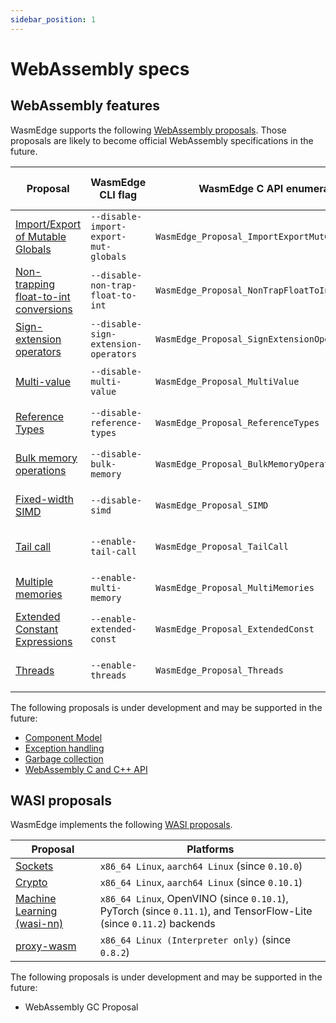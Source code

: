```yaml
---
sidebar_position: 1
---
```


# WebAssembly specs

## WebAssembly features

WasmEdge supports the following [WebAssembly proposals](https://github.com/WebAssembly/proposals). Those proposals are likely to become official WebAssembly specifications in the future.

| Proposal | WasmEdge CLI flag | WasmEdge C API enumeration | Default turning on | Interpreter mode | AOT mode |
| --- | --- | --- | --- | --- | --- |
| [Import/Export of Mutable Globals][] | `--disable-import-export-mut-globals` | `WasmEdge_Proposal_ImportExportMutGlobals` | ✓ (since `0.8.2`) | ✓ | ✓ |
| [Non-trapping float-to-int conversions][] | `--disable-non-trap-float-to-int` | `WasmEdge_Proposal_NonTrapFloatToIntConversions` | ✓ (since `0.8.2`) | ✓ | ✓ |
| [Sign-extension operators][] | `--disable-sign-extension-operators` | `WasmEdge_Proposal_SignExtensionOperators` | ✓ (since `0.8.2`) | ✓ | ✓ |
| [Multi-value][] | `--disable-multi-value` | `WasmEdge_Proposal_MultiValue` | ✓ (since `0.8.2`) | ✓ | ✓ |
| [Reference Types][] | `--disable-reference-types` | `WasmEdge_Proposal_ReferenceTypes` | ✓ (since `0.8.2`) | ✓ | ✓ |
| [Bulk memory operations][] | `--disable-bulk-memory` | `WasmEdge_Proposal_BulkMemoryOperations` | ✓ (since `0.8.2`) | ✓ | ✓ |
| [Fixed-width SIMD][] | `--disable-simd` | `WasmEdge_Proposal_SIMD` | ✓ (since `0.9.0`) | ✓ (since `0.8.2`) | ✓ (since `0.8.2`) |
| [Tail call][] | `--enable-tail-call` | `WasmEdge_Proposal_TailCall` |  | ✓ (since `0.10.0`) | ✓ (since `0.10.0`) |
| [Multiple memories][] | `--enable-multi-memory` | `WasmEdge_Proposal_MultiMemories` |  | ✓ (since `0.9.1`) | ✓ (since `0.9.1`) |
| [Extended Constant Expressions][] | `--enable-extended-const` | `WasmEdge_Proposal_ExtendedConst` |  | ✓ (since `0.10.0`) | ✓ (since `0.10.0`) |
| [Threads][] | `--enable-threads` | `WasmEdge_Proposal_Threads` |  | ✓ (since `0.10.1`) | ✓ (since `0.10.1`) |

The following proposals is under development and may be supported in the future:

- [Component Model][]
- [Exception handling][]
- [Garbage collection][]
- [WebAssembly C and C++ API][]

[Import/Export of Mutable Globals]: https://github.com/WebAssembly/mutable-global
[Non-trapping float-to-int conversions]: https://github.com/WebAssembly/nontrapping-float-to-int-conversions
[Sign-extension operators]: https://github.com/WebAssembly/sign-extension-ops
[Multi-value]: https://github.com/WebAssembly/multi-value
[Reference Types]: https://github.com/WebAssembly/reference-types
[Bulk memory operations]: https://github.com/WebAssembly/bulk-memory-operations
[Fixed-width SIMD]: https://github.com/webassembly/simd
[Tail call]: https://github.com/WebAssembly/tail-call
[Multiple memories]: https://github.com/WebAssembly/multi-memory
[Extended Constant Expressions]: https://github.com/WebAssembly/extended-const
[Threads]: https://github.com/webassembly/threads
[Component Model]: https://github.com/WebAssembly/component-model
[Exception handling]: https://github.com/WebAssembly/exception-handling
[Garbage collection]: https://github.com/WebAssembly/gc
[WebAssembly C and C++ API]: https://github.com/WebAssembly/wasm-c-api

## WASI proposals

WasmEdge implements the following [WASI proposals](https://github.com/WebAssembly/WASI/blob/main/Proposals.md).

| Proposal | Platforms |
| --- | --- |
| [Sockets][] | `x86_64 Linux`, `aarch64 Linux` (since `0.10.0`) |
| [Crypto][] | `x86_64 Linux`, `aarch64 Linux` (since `0.10.1`) |
| [Machine Learning (wasi-nn)][] | `x86_64 Linux`, OpenVINO (since `0.10.1`), PyTorch (since `0.11.1`), and TensorFlow-Lite (since `0.11.2`) backends |
| [proxy-wasm][] | `x86_64 Linux (Interpreter only)` (since `0.8.2`) |

The following proposals is under development and may be supported in the future:

- WebAssembly GC Proposal

[Sockets]: https://github.com/WebAssembly/wasi-sockets
[Crypto]: https://github.com/WebAssembly/wasi-crypto
[Machine Learning (wasi-nn)]: https://github.com/WebAssembly/wasi-nn
[proxy-wasm]: https://github.com/proxy-wasm/spec
